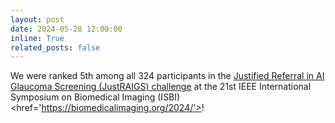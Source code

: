 ```yaml
---
layout: post
date: 2024-05-28 12:00:00
inline: True
related_posts: false
---
```

We were ranked 5th among all 324 participants in the <a href='(https://justraigs.grand-challenge.org/)'>Justified Referral in AI Glaucoma Screening (JustRAIGS) challenge</a> at the 21st IEEE International Symposium on Biomedical Imaging (ISBI) <href='https://biomedicalimaging.org/2024/'>!
